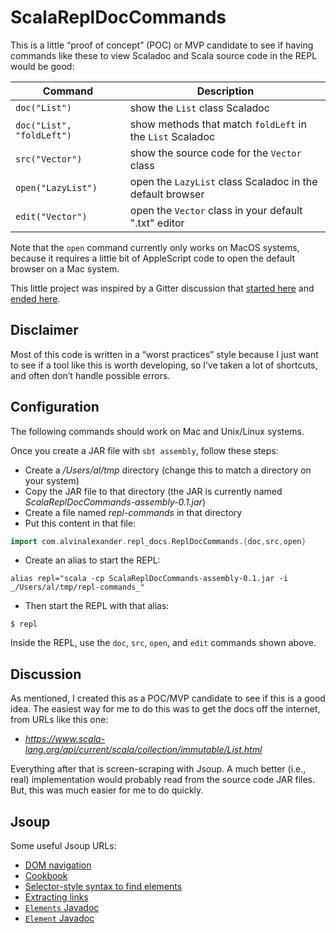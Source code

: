 # ScalaReplDocCommands

This is a little “proof of concept” (POC) or MVP candidate
to see if having commands like these to view Scaladoc
and Scala source code in the REPL would be good:

| Command                   | Description  |
| ------------------------- | ------------- |
| `doc("List")`             | show the `List` class Scaladoc |
| `doc("List", "foldLeft")` | show methods that match `foldLeft` in the `List` Scaladoc |
| `src("Vector")`           | show the source code for the `Vector` class |
| `open("LazyList")`        | open the `LazyList` class Scaladoc in the default browser |
| `edit("Vector")`          | open the `Vector` class in your default ".txt" editor |

Note that the `open` command currently only works on MacOS systems, because it requires a little bit of AppleScript code to open the default browser on a Mac system.

This little project was inspired by a Gitter discussion that
[started here](https://gitter.im/lampepfl/dotty?at=5fac172ddc70b5159a06e74d)
and [ended here](https://gitter.im/lampepfl/dotty?at=5fac2e86c6fe0131d4ec65a6).


## Disclaimer

Most of this code is written in a “worst practices” style because I just
want to see if a tool like this is worth developing, so I’ve taken a lot
of shortcuts, and often don’t handle possible errors.


## Configuration

The following commands should work on Mac and Unix/Linux systems.

Once you create a JAR file with `sbt assembly`, follow these steps:

- Create a _/Users/al/tmp_ directory (change this to match a directory on your system)
- Copy the JAR file to that directory (the JAR is currently named _ScalaReplDocCommands-assembly-0.1.jar_)
- Create a file named _repl-commands_ in that directory
- Put this content in that file:

```scala
import com.alvinalexander.repl_docs.ReplDocCommands.{doc,src,open}
```

- Create an alias to start the REPL:

````
alias repl="scala -cp ScalaReplDocCommands-assembly-0.1.jar -i _/Users/al/tmp/repl-commands_"
````

- Then start the REPL with that alias:

````
$ repl
````

Inside the REPL, use the `doc`, `src`, `open`, and `edit` commands shown above.


## Discussion

As mentioned, I created this as a POC/MVP candidate to see if this is a good idea. The easiest way for me to do this was to get the docs off the internet, from URLs like this one:

- _https://www.scala-lang.org/api/current/scala/collection/immutable/List.html_

Everything after that is screen-scraping with Jsoup. A much better (i.e., real) implementation would probably read from the source code JAR files. But, this was much easier for me to do quickly.


## Jsoup

Some useful Jsoup URLs:

- [DOM navigation](https://jsoup.org/cookbook/extracting-data/dom-navigation)
- [Cookbook](https://jsoup.org/cookbook/)
- [Selector-style syntax to find elements](https://jsoup.org/cookbook/extracting-data/selector-syntax)
- [Extracting links](https://jsoup.org/cookbook/extracting-data/example-list-links)
- [`Elements` Javadoc](https://jsoup.org/apidocs/org/jsoup/select/Elements.html)
- [`Element` Javadoc](https://jsoup.org/apidocs/org/jsoup/nodes/Element.html)

